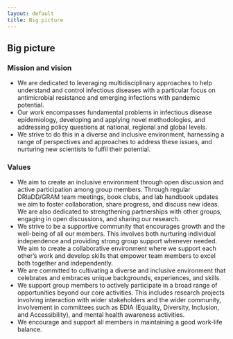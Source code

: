 ```yaml
---
layout: default
title: Big picture
---
```


## Big picture

### Mission and vision	 	 	

* We are dedicated to leveraging multidisciplinary approaches to help understand and control infectious diseases with a particular focus on antimicrobial resistance and emerging infections with pandemic potential. 
* Our work encompasses fundamental problems in infectious disease epidemiology, developing and applying novel methodologies, and addressing policy questions at national, regional and global levels.
* We strive to do this in a diverse and inclusive environment, harnessing a range of 	perspectives and approaches to address these issues, and nurturing new scientists to fulfil their potential.

### Values

* We aim to create an inclusive environment through open discussion and active participation among group members. Through regular DRIaDD/GRAM team meetings, book clubs, and lab handbook updates we aim to foster collaboration, share progress, and discuss new ideas.  We are also dedicated to strengthening partnerships with other groups, engaging in open discussions, and sharing our research.
* We strive to be a supportive community that encourages growth and the well-being of all our members. This involves both nurturing individual independence and providing strong group support whenever needed. We aim to create a collaborative environment where we support each other’s work and develop skills that empower team members to excel both together and independently.
* We are committed to cultivating a diverse and inclusive environment that celebrates and embraces unique backgrounds, experiences, and skills. 
* We support group members to actively participate in a broad range of opportunities beyond our core activities. This includes research projects involving interaction with wider stakeholders and the wider community, involvement in committees such as EDIA (Equality, Diversity, Inclusion, and Accessibility), and mental health awareness activities.
* We encourage and support all members in maintaining a good work-life balance.
